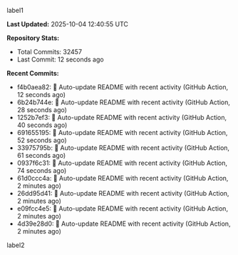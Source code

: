
label1 
<!-- ACTIVITY_START -->
**Last Updated:** 2025-10-04 12:40:55 UTC

**Repository Stats:**
- Total Commits: 32457
- Last Commit: 12 seconds ago

**Recent Commits:**
- f4b0aea82: 🤖 Auto-update README with recent activity (GitHub Action, 12 seconds ago)
- 6b24b744e: 🤖 Auto-update README with recent activity (GitHub Action, 28 seconds ago)
- 1252b7ef3: 🤖 Auto-update README with recent activity (GitHub Action, 40 seconds ago)
- 691655195: 🤖 Auto-update README with recent activity (GitHub Action, 52 seconds ago)
- 33975795b: 🤖 Auto-update README with recent activity (GitHub Action, 61 seconds ago)
- 0937f6c31: 🤖 Auto-update README with recent activity (GitHub Action, 74 seconds ago)
- 61d0ccc4a: 🤖 Auto-update README with recent activity (GitHub Action, 2 minutes ago)
- 26dd95d41: 🤖 Auto-update README with recent activity (GitHub Action, 2 minutes ago)
- e09fcc4e5: 🤖 Auto-update README with recent activity (GitHub Action, 2 minutes ago)
- 4d39e28d0: 🤖 Auto-update README with recent activity (GitHub Action, 2 minutes ago)
<!-- ACTIVITY_END -->

label2
